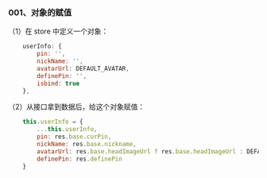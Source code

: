 ### 001、对象的赋值

（1）在 store 中定义一个对象：

```javascript
    userInfo: {
        pin: '',
        nickName: '',
        avatarUrl: DEFAULT_AVATAR,
        definePin: '',
        isbind: true
    },
```

（2）从接口拿到数据后，给这个对象赋值：

```javascript
    this.userInfo = {
        ...this.userInfo,
        pin: res.base.curPin,
        nickName: res.base.nickname,
        avatarUrl: res.base.headImageUrl ? res.base.headImageUrl : DEFAULT_AVATAR,
        definePin: res.definePin
    }
```